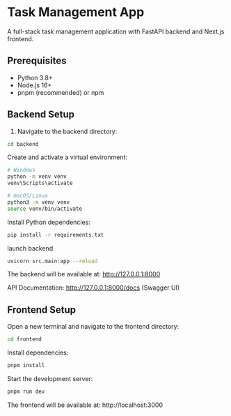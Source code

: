 # Task Management App

A full-stack task management application with FastAPI backend and Next.js frontend.

## Prerequisites

- Python 3.8+
- Node.js 16+
- pnpm (recommended) or npm

## Backend Setup

1. Navigate to the backend directory:
```bash
cd backend
```
Create and activate a virtual environment:

```bash
# Windows
python -m venv venv
venv\Scripts\activate

# macOS/Linux
python3 -m venv venv
source venv/bin/activate
```

Install Python dependencies:
```bash
pip install -r requirements.txt
```

launch backend 
```bash
uvicorn src.main:app --reload
```

The backend will be available at: http://127.0.0.1:8000

API Documentation: http://127.0.0.1:8000/docs (Swagger UI)

## Frontend Setup
Open a new terminal and navigate to the frontend directory:

```bash
cd frontend
```
Install dependencies:

```bash
pnpm install
```
Start the development server:

```bash
pnpm run dev
```
The frontend will be available at: http://localhost:3000